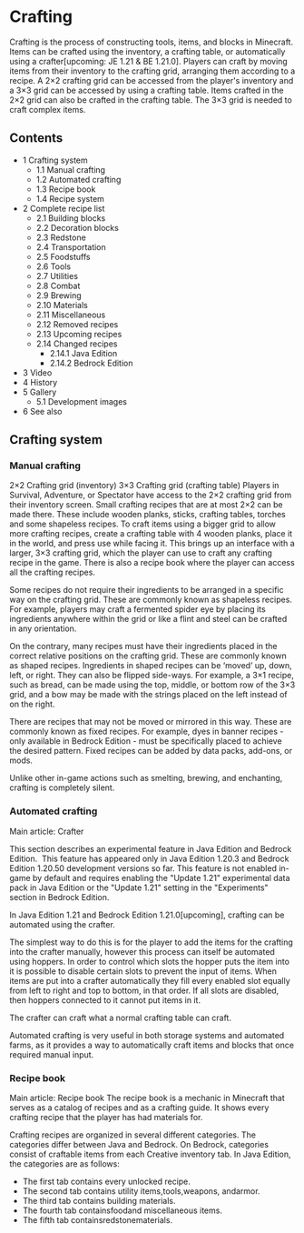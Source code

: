# Crafting
Crafting is the process of constructing tools, items, and blocks in Minecraft. Items can be crafted using the inventory, a crafting table, or automatically using a crafter‌[upcoming: JE 1.21 & BE 1.21.0]. Players can craft by moving items from their inventory to the crafting grid, arranging them according to a recipe. A 2×2 crafting grid can be accessed from the player's inventory and a 3×3 grid can be accessed by using a crafting table. Items crafted in the 2×2 grid can also be crafted in the crafting table. The 3×3 grid is needed to craft complex items.

## Contents
- 1 Crafting system
	- 1.1 Manual crafting
	- 1.2 Automated crafting
	- 1.3 Recipe book
	- 1.4 Recipe system
- 2 Complete recipe list
	- 2.1 Building blocks
	- 2.2 Decoration blocks
	- 2.3 Redstone
	- 2.4 Transportation
	- 2.5 Foodstuffs
	- 2.6 Tools
	- 2.7 Utilities
	- 2.8 Combat
	- 2.9 Brewing
	- 2.10 Materials
	- 2.11 Miscellaneous
	- 2.12 Removed recipes
	- 2.13 Upcoming recipes
	- 2.14 Changed recipes
		- 2.14.1 Java Edition
		- 2.14.2 Bedrock Edition
- 3 Video
- 4 History
- 5 Gallery
	- 5.1 Development images
- 6 See also

## Crafting system
### Manual crafting
2×2 Crafting grid (inventory)
3×3 Crafting grid (crafting table)
Players in Survival, Adventure, or Spectator have access to the 2×2 crafting grid from their inventory screen. Small crafting recipes that are at most 2×2 can be made there. These include wooden planks, sticks, crafting tables, torches and some shapeless recipes. To craft items using a bigger grid to allow more crafting recipes, create a crafting table with 4 wooden planks, place it in the world, and press use while facing it. This brings up an interface with a larger, 3×3 crafting grid, which the player can use to craft any crafting recipe in the game. There is also a recipe book where the player can access all the crafting recipes.

Some recipes do not require their ingredients to be arranged in a specific way on the crafting grid. These are commonly known as shapeless recipes. For example, players may craft a fermented spider eye by placing its ingredients anywhere within the grid or like a flint and steel can be crafted in any orientation.

On the contrary, many recipes must have their ingredients placed in the correct relative positions on the crafting grid. These are commonly known as shaped recipes. Ingredients in shaped recipes can be ‘moved’ up, down, left, or right. They can also be flipped side-ways. For example, a 3×1 recipe, such as bread, can be made using the top, middle, or bottom row of the 3×3 grid, and a bow may be made with the strings placed on the left instead of on the right.

There are recipes that may not be moved or mirrored in this way. These are commonly known as fixed recipes. For example, dyes in banner recipes - only available in Bedrock Edition - must be specifically placed to achieve the desired pattern. Fixed recipes can be added by data packs, add-ons, or mods.

Unlike other in-game actions such as smelting, brewing, and enchanting, crafting is completely silent.

### Automated crafting
Main article: Crafter

  

This section describes an experimental feature in Java Edition and Bedrock Edition. 
This feature has appeared only in Java Edition 1.20.3 and Bedrock Edition 1.20.50 development versions so far. This feature is not enabled in-game by default and requires enabling the "Update 1.21" experimental data pack in Java Edition or the "Update 1.21" setting in the "Experiments" section in Bedrock Edition.


‌In Java Edition 1.21 and Bedrock Edition 1.21.0‌[upcoming], crafting can be automated using the crafter.

The simplest way to do this is for the player to add the items for the crafting into the crafter manually, however this process can itself be automated using hoppers. In order to control which slots the hopper puts the item into it is possible to disable certain slots to prevent the input of items. When items are put into a crafter automatically they fill every enabled slot equally from left to right and top to bottom, in that order. If all slots are disabled, then hoppers connected to it cannot put items in it. 

The crafter can craft what a normal crafting table can craft.

Automated crafting is very useful in both storage systems and automated farms, as it provides a way to automatically craft items and blocks that once required manual input.

### Recipe book
Main article: Recipe book
The recipe book is a mechanic in Minecraft that serves as a catalog of recipes and as a crafting guide. It shows every crafting recipe that the player has had materials for. 

Crafting recipes are organized in several different categories. The categories differ between Java and Bedrock. On Bedrock, categories consist of craftable items from each Creative inventory tab. In Java Edition, the categories are as follows:

- The first tab contains every unlocked recipe.
- The second tab contains utility items,tools,weapons, andarmor.
- The third tab contains building materials.
- The fourth tab containsfoodand miscellaneous items.
- The fifth tab containsredstonematerials.


